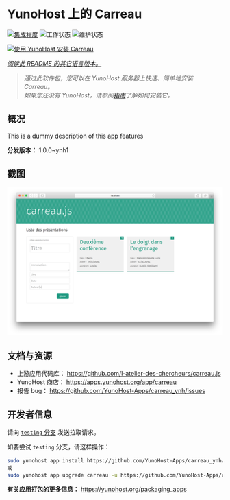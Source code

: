 <!--
注意：此 README 由 <https://github.com/YunoHost/apps/tree/master/tools/readme_generator> 自动生成
请勿手动编辑。
-->

# YunoHost 上的 Carreau

[![集成程度](https://dash.yunohost.org/integration/carreau.svg)](https://ci-apps.yunohost.org/ci/apps/carreau/) ![工作状态](https://ci-apps.yunohost.org/ci/badges/carreau.status.svg) ![维护状态](https://ci-apps.yunohost.org/ci/badges/carreau.maintain.svg)

[![使用 YunoHost 安装 Carreau](https://install-app.yunohost.org/install-with-yunohost.svg)](https://install-app.yunohost.org/?app=carreau)

*[阅读此 README 的其它语言版本。](./ALL_README.md)*

> *通过此软件包，您可以在 YunoHost 服务器上快速、简单地安装 Carreau。*  
> *如果您还没有 YunoHost，请参阅[指南](https://yunohost.org/install)了解如何安装它。*

## 概况

This is a dummy description of this app features


**分发版本：** 1.0.0~ynh1

## 截图

![Carreau 的截图](./doc/screenshots/screenshot.png)

## 文档与资源

- 上游应用代码库： <https://github.com/l-atelier-des-chercheurs/carreau.js>
- YunoHost 商店： <https://apps.yunohost.org/app/carreau>
- 报告 bug： <https://github.com/YunoHost-Apps/carreau_ynh/issues>

## 开发者信息

请向 [`testing` 分支](https://github.com/YunoHost-Apps/carreau_ynh/tree/testing) 发送拉取请求。

如要尝试 `testing` 分支，请这样操作：

```bash
sudo yunohost app install https://github.com/YunoHost-Apps/carreau_ynh/tree/testing --debug
或
sudo yunohost app upgrade carreau -u https://github.com/YunoHost-Apps/carreau_ynh/tree/testing --debug
```

**有关应用打包的更多信息：** <https://yunohost.org/packaging_apps>

